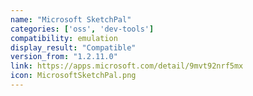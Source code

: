 ```yaml
---
name: "Microsoft SketchPal"
categories: ['oss', 'dev-tools']
compatibility: emulation
display_result: "Compatible"
version_from: "1.2.11.0"
link: https://apps.microsoft.com/detail/9mvt92nrf5mx
icon: MicrosoftSketchPal.png
---
```

